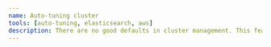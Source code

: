 ```yaml
---
name: Auto-tuning cluster
tools: [auto-tuning, elasticsearch, aws]
description: There are no good defaults in cluster management. This feature allowed us to tune various parameters like JVM heap-size, GC parameteres, queue-size and cache-size.
---
```


